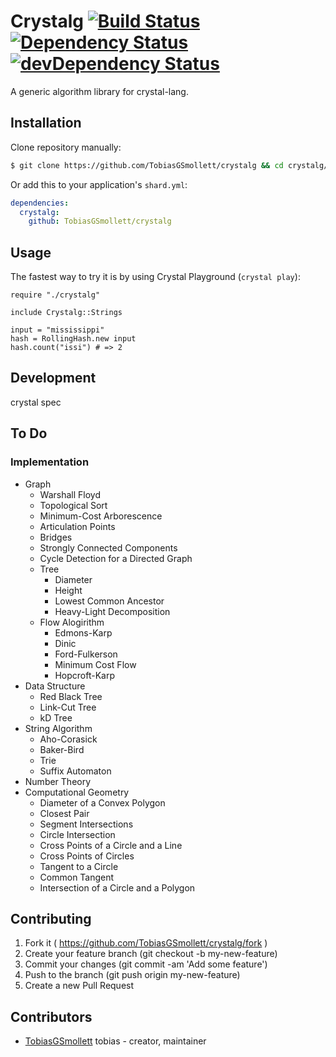 # Crystalg [![Build Status](https://travis-ci.org/TobiasGSmollett/crystalg.svg?branch=master)](https://travis-ci.org/TobiasGSmollett/crystalg)  [![Dependency Status](https://shards.rocks/badge/github/TobiasGSmollett/crystalg/status.svg)](https://shards.rocks/github/TobiasGSmollett/crystalg)  [![devDependency Status](https://shards.rocks/badge/github/TobiasGSmollett/crystalg/dev_status.svg)](https://shards.rocks/github/TobiasGSmollett/crystalg)

A generic algorithm library for crystal-lang.

## Installation

Clone repository manually:

```sh
$ git clone https://github.com/TobiasGSmollett/crystalg && cd crystalg/
```

Or add this to your application's `shard.yml`:

```yaml
dependencies:
  crystalg:
    github: TobiasGSmollett/crystalg
```

## Usage

The fastest way to try it is by using Crystal Playground (`crystal play`):

```crystal
require "./crystalg"

include Crystalg::Strings

input = "mississippi"
hash = RollingHash.new input
hash.count("issi") # => 2
```

## Development

crystal spec

## To Do

### Implementation
* Graph
  * Warshall Floyd
  * Topological Sort
  * Minimum-Cost Arborescence
  * Articulation Points
  * Bridges
  * Strongly Connected Components
  * Cycle Detection for a Directed Graph
  * Tree
    * Diameter
    * Height
    * Lowest Common Ancestor
    * Heavy-Light Decomposition
  * Flow Alogirithm
    * Edmons-Karp
    * Dinic
    * Ford-Fulkerson
    * Minimum Cost Flow
    * Hopcroft-Karp
* Data Structure
  * Red Black Tree
  * Link-Cut Tree
  * kD Tree
* String Algorithm
  * Aho-Corasick
  * Baker-Bird
  * Trie
  * Suffix Automaton
* Number Theory
* Computational Geometry
  * Diameter of a Convex Polygon
  * Closest Pair
  * Segment Intersections
  * Circle Intersection
  * Cross Points of a Circle and a Line
  * Cross Points of Circles
  * Tangent to a Circle
  * Common Tangent
  * Intersection of a Circle and a Polygon

## Contributing

1. Fork it ( https://github.com/TobiasGSmollett/crystalg/fork )
2. Create your feature branch (git checkout -b my-new-feature)
3. Commit your changes (git commit -am 'Add some feature')
4. Push to the branch (git push origin my-new-feature)
5. Create a new Pull Request

## Contributors

- [TobiasGSmollett](https://github.com/TobiasGSmollett) tobias - creator, maintainer
